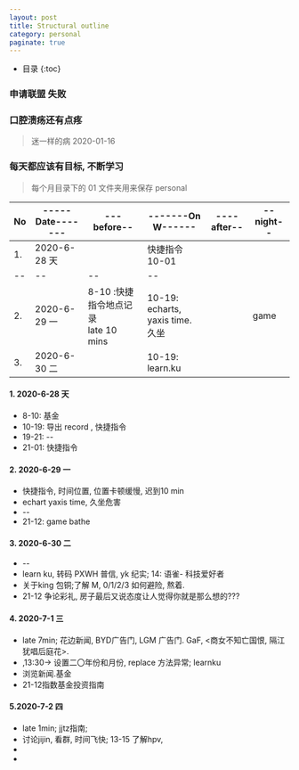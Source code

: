 ```yaml
---
layout: post
title: Structural outline
category: personal
paginate: true
---
```

* 目录
{:toc}

### 申请联盟  失败
### 口腔溃疡还有点疼
> 迷一样的病 2020-01-16  
### 每天都应该有目标, 不断学习
> 每个月目录下的 01 文件夹用来保存 personal    

 No | -----Date------- | ---before-- | -------On W------ | ----after--  |--night--
 --- |--- | --- | --- | --- | ---
1. | 2020-6-28 天 | |快捷指令 10-01  | 
--|--|--|--|   
2. | 2020-6-29 一 |8-10 :快捷指令地点记录 <br> late 10 mins| 10-19: echarts, yaxis time. <br> 久坐 | |game
3. | 2020-6-30 二 | |10-19: learn.ku | |  

#### 1. 2020-6-28 天   
  * 8-10: 基金  
  * 10-19: 导出 record , 快捷指令
  * 19-21: --  
  * 21-01: 快捷指令  
  
#### 2. 2020-6-29 一   
  * 快捷指令, 时间位置, 位置卡顿缓慢, 迟到10 min
  * echart yaxis time,  久坐危害  
  * --
  * 21-12: game bathe  
  
#### 3. 2020-6-30 二  
  * --
  * learn ku, 转码 PXWH 普信, yk 纪实; 14: 语雀- 科技爱好者 
  * 关于king 包铜;了解 M, 0/1/2/3 如何避险, 熬着.
  * 21-12 争论彩礼, 房子最后又说态度让人觉得你就是那么想的???  
  
#### 4. 2020-7-1 三  
  * late 7min; 花边新闻, BYD广告门, LGM 广告门. GaF, <商女不知亡国恨, 隔江犹唱后庭花>.
  * ,13:30-> 设置二〇年份和月份, replace 方法异常; learnku
  *  浏览新闻.基金
  * 21-12指数基金投资指南   

#### 5.2020-7-2 四  
  * late 1min; jjtz指南;  
  * 讨论jijin, 看群, 时间飞快; 13-15 了解hpv,
  *    
  * 

